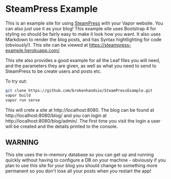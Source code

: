 # SteamPress Example

This is an example site for using [SteamPress](https://github.com/brokenhandsio/SteamPress) with your Vapor website. You can also just use it as your blog! This example site uses Bootstrap 4 for styling so should be fairly easy to make it look how you want. It also uses Markdown to render the blog posts, and has Syntax hightlighting for code (obviously!). This site can be viewed at https://steampress-example.herokuapp.com/.

This site also provides a good example for all the Leaf files you will need, and the parameters they are given, as well as what you need to send to SteamPress to be create users and posts etc.

To try out:

```bash
git clone https://github.com/brokenhandsio/SteamPressExample.git
vapor build
vapor run serve
```

This will crete a site at http://localhost:8080. The blog can be found at http://localhost:8080/blog/ and you can login at http://localhost:8080/blog/admin/. The first time you visit the login a user will be created and the details printed to the console.

## WARNING

This site uses the in-memory database so you can get up and running quickly without having to configure a DB on your machine - obviously if you plan to use this site for your blog you should change to something more permanent so you don't lose all your posts when you restart the app!
